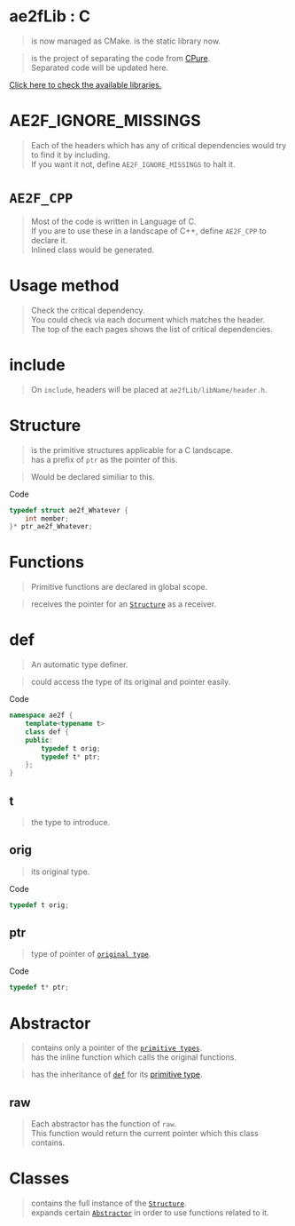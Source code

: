 # ae2fLib : C
> is now managed as CMake.
> is the static library now.

> is the project of separating the code from [CPure](https://github.com/yuisanae2f/CPure).  
> Separated code will be updated here.

[Click here to check the available libraries.](./index.md)

# AE2F_IGNORE_MISSINGS
> Each of the headers which has any of critical dependencies would try to find it by including.  
> If you want it not, define `AE2F_IGNORE_MISSINGS` to halt it.

# `AE2F_CPP`
> Most of the code is written in Language of C.  
> If you are to use these in a landscape of C++, define `AE2F_CPP` to declare it.  
> Inlined class would be generated.

# Usage method
> Check the critical dependency.  
> You could check via each document which matches the header.  
> The top of the each pages shows the list of critical dependencies.  

# include
> On `include`, headers will be placed at `ae2fLib/libName/header.h`.

# Structure
> is the primitive structures applicable for a C landscape.  
> has a prefix of `ptr` as the pointer of this.

> Would be declared similiar to this.

Code
```c
typedef struct ae2f_Whatever {
    int member;
}* ptr_ae2f_Whatever;
```

# Functions
> Primitive functions are declared in global scope.  

> receives the pointer for an [`Structure`](#structure) as a receiver.  

# def
> An automatic type definer.  

> could access the type of its original and pointer easily.

Code
```cpp
namespace ae2f {
	template<typename t>
	class def {
	public:
		typedef t orig;
		typedef t* ptr;
	};
}
```

## t
> the type to introduce.

## orig
> its original type.

Code
```cpp
typedef t orig;
```

## ptr
> type of pointer of [`original type`](#orig).

Code
```cpp
typedef t* ptr;
```

# Abstractor
> contains only a pointer of the [`primitive types`](#structure).  
> has the inline function which calls the original functions.

> has the inheritance of [`def`](#def) for its [primitive type](#structure).

## raw
> Each abstractor has the function of `raw`.  
> This function would return the current pointer which this class contains.

# Classes
> contains the full instance of the [`Structure`](#structure).  
> expands certain [`Abstractor`](#abstractor) in order to use functions related to it.
